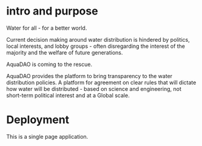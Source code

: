 # intro and purpose

Water for all - for a better world.

Current decision making around water distribution is hindered by politics, local interests, and lobby groups - often disregarding the interest of the majority and the welfare of future generations.

AquaDAO is coming to the rescue.

AquaDAO provides the platform to bring transparency to the water distribution policies. A platform for agreement on clear rules that will dictate how water will be distributed - based on science and engineering, not short-term political interest and at a Global scale.

# Deployment

This is a single page application.
